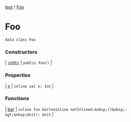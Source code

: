 [test](test/index) / [Foo](test/-foo/index)


# Foo

`data class Foo`



### Constructors


| [&lt;init&gt;](test/-foo/-init-) | `public Foo()` |


### Properties


| [x](test/-foo/x) | `inline val x: Int` |


### Functions


| [bar](test/-foo/bar) | `inline fun bar(noinline notInlined:&nbsp;()&nbsp;-&gt;&nbsp;Unit): Unit` |

